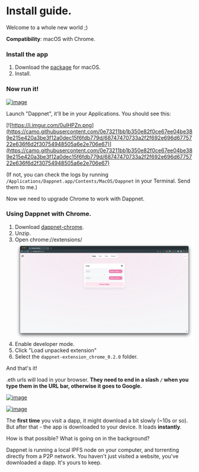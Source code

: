 # Install guide.

Welcome to a whole new world ;)

**Compatibility**: macOS with Chrome.

### Install the app

1. Download the [package](https://github.com/liamzebedee/test1717/releases/download/v1.5.0/Dappnet-1.5.0.pkg) for macOS.
2. Install.

### Now run it!

[![image](https://user-images.githubusercontent.com/584141/190632676-505da23b-138c-47cd-8316-ab4ff4638106.png)](https://user-images.githubusercontent.com/584141/190632676-505da23b-138c-47cd-8316-ab4ff4638106.png)

Launch "Dappnet", it'll be in your Applications. You should see this:

[![https://i.imgur.com/0uIHPZn.png](https://camo.githubusercontent.com/0e73211bb1b350e82f0ce67ee04be389e215e420a3be3f12a0dec15f6fdb779d/68747470733a2f2f692e696d6775722e636f6d2f30754948505a6e2e706e67)](https://camo.githubusercontent.com/0e73211bb1b350e82f0ce67ee04be389e215e420a3be3f12a0dec15f6fdb779d/68747470733a2f2f692e696d6775722e636f6d2f30754948505a6e2e706e67)

(If not, you can check the logs by running `/Applications/Dappnet.app/Contents/MacOS/Dappnet` in your Terminal. Send them to me.)

Now we need to upgrade Chrome to work with Dappnet.

### Using Dappnet with Chrome.

1. Download [dappnet-chrome](https://github.com/gliss-co/undisclosed/releases/download/extension-chrome-1.5/dappnet-extension\_chrome\_0.2.0.zip).
2. Unzip.
3. Open chrome://extensions/\
   ![](<../.gitbook/assets/Screen Shot 2022-09-16 at 9.57.25 pm.png>)
4. Enable developer mode.
5. Click "Load unpacked extension"
6. Select the `dappnet-extension_chrome_0.2.0` folder.

And that's it!

.eth urls will load in your browser. **They need to end in a slash `/` when you type them in the URL bar, otherwise it goes to Google.**

[![image](https://user-images.githubusercontent.com/584141/190633788-3036d5a4-8c33-4c38-adb9-8c9e5c70c760.png)](https://user-images.githubusercontent.com/584141/190633788-3036d5a4-8c33-4c38-adb9-8c9e5c70c760.png)

[![image](https://user-images.githubusercontent.com/584141/190633252-98c76b5c-0688-4887-a563-c0d8836712ed.png)](https://user-images.githubusercontent.com/584141/190633252-98c76b5c-0688-4887-a563-c0d8836712ed.png)

The **first time** you visit a dapp, it might download a bit slowly (\~10s or so). But after that - the app is downloaded to your device. It loads **instantly**.

How is that possible? What is going on in the background?

Dappnet is running a local IPFS node on your computer, and torrenting directly from a P2P network. You haven't just visited a website, you've downloaded a dapp. It's yours to keep.

